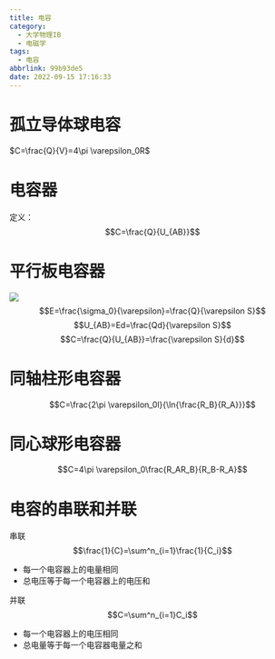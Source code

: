 ```yaml
---
title: 电容
category:
  - 大学物理IB
  - 电磁学
tags:
  - 电容
abbrlink: 99b93de5
date: 2022-09-15 17:16:33
---
```

# 孤立导体球电容
$C=\frac{Q}{V}=4\pi \varepsilon_0R$
# 电容器
定义：
$$C=\frac{Q}{U_{AB}}$$
# 平行板电容器
![](https://s2.loli.net/2022/09/15/I1RfiPEY9eSxWMb.png)
$$E=\frac{\sigma_0}{\varepsilon}=\frac{Q}{\varepsilon S}$$
$$U_{AB}=Ed=\frac{Qd}{\varepsilon S}$$
$$C=\frac{Q}{U_{AB}}=\frac{\varepsilon S}{d}$$
# 同轴柱形电容器
$$C=\frac{2\pi \varepsilon_0l}{\ln{\frac{R_B}{R_A}}}$$
# 同心球形电容器
$$C=4\pi \varepsilon_0\frac{R_AR_B}{R_B-R_A}$$
# 电容的串联和并联
串联
$$\frac{1}{C}=\sum^n_{i=1}\frac{1}{C_i}$$
- 每一个电容器上的电量相同
- 总电压等于每一个电容器上的电压和

并联
$$C=\sum^n_{i=1}C_i$$
- 每一个电容器上的电压相同
- 总电量等于每一个电容器电量之和

